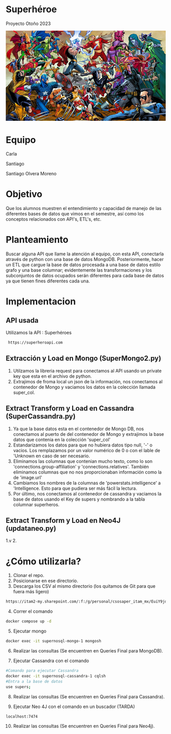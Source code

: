 # Superhéroe
Proyecto Otoño 2023

![Superhéroe](super.jpg)

# Equipo 

Carla

Santiago

Santiago Olvera Moreno

# Objetivo

Que los alumnos muestren el entendimiento y capacidad de manejo de las diferentes bases de datos que vimos en el semestre, así como los conceptos relacionados con API's, ETL's, etc.

# Planteamiento

Buscar alguna API que llame la atención al equipo, con esta API, conectarla através de python con una base de datos MongoDB. Posteriormente, hacer un ETL que cargue la base de datos procesada  a una base de datos estilo grafo y una base columnar; evidentemente las transformaciones y los subconjuntos de datos ocupados serán diferentes para cada base de datos ya que tienen fines diferentes cada una.

# Implementacion

## API usada

Utilizamos la API : Superhéroes
 ```bash
  https://superheroapi.com
 ```
## Extracción y Load en Mongo (SuperMongo2.py)
1. Utilzamos la libreria request para conectamos al API usando un private key que esta en el archivo de python.
2. Extrajimos de froma local un json de la información, nos conectamos al contenedor de Mongo y vaciamos los datos en la colección llamada super_col.

## Extract Transform y Load en Cassandra (SuperCassandra.py)
1. Ya que la base datos esta en el contenedor de Mongo DB, nos conectamos al puerto de del contenedor de Mongo y extrajimos la base datos que contenia en la colección 'super_col'
2. Estandarizamos los datos para que no hubiera datos tipo null, '-' o vacios. Los remplazamos por un valor numérico de 0 o con el lable de 'Unknown en caso de ser necesario.
3. Eliminamos las columnas que contenian mucho texto, como lo son 'connections.group-affiliation' y 'connections.relatives'. También eliminamos columnas que no nos proporcionaban información como la de 'image.url'
4. Cambiamos los nombres de la columnas de 'powerstats.intelligence' a 'Intelligence. Esto para que pudiera ser más fácil la lectura.
5. Por último, nos conectamos al contenedor de cassandra y vaciamos la base de datos usando el Key de supers y nombrando a la tabla columnar superheros.

   
## Extract Transform y Load en Neo4J (updataneo.py)
1.v 
2.
  

# ¿Cómo utilizarla?
1. Clonar el repo.
2. Posicionarse en ese directorio.
3. Descarga los CSV al mismo directorio (los quitamos de Git para que fuera más ligero)
  ```bash
  https://itam2-my.sharepoint.com/:f:/g/personal/csosaper_itam_mx/EuiY9jdQ0e9Lm2R2HQC9xoEBWzgDw7w6Fbqpp4YBBYd_3A?e=9GAthD
  ```
4. Correr el comando
  ```bash
  docker compose up -d
  ```
5. Ejecutar mongo
  ```bash
  docker exec -it supernosql-mongo-1 mongosh
  ```
   
6. Realizar las consultas (Se encuentren en Queries Final para MongoDB).

7. Ejecutar Cassandra con el comando
  ```bash
  #Comando para ejecutar Cassandra
  docker exec -it supernosql-cassandra-1 cqlsh
  #Entra a la base de datos
  use supers;
  ```
8. Realizar las consultas (Se encuentren en Queries Final para Cassandra).

9. Ejecutar Neo 4J con el comando en un buscador (TARDA)
  ```bash
localhost:7474  
  ```
10. Realizar las consultas (Se encuentren en Queries Final para Neo4j).
   
 

